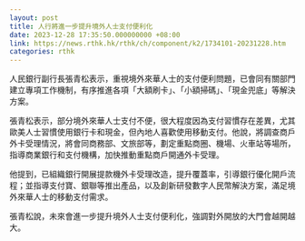 ```yaml
---
layout: post
title: 人行將進一步提升境外人士支付便利化
date: 2023-12-28 17:35:50.000000000 +08:00
link: https://news.rthk.hk/rthk/ch/component/k2/1734101-20231228.htm
categories: rthk
---
```


人民銀行副行長張青松表示，重視境外來華人士的支付便利問題，已會同有關部門建立專項工作機制，有序推進各項「大額刷卡」、「小額掃碼」、「現金兜底」等解決方案。

張青松表示，部分境外來華人士支付不便，很大程度因為支付習慣存在差異，尤其歐美人士習慣使用銀行卡和現金，但內地人喜歡使用移動支付。他說，將調查商戶外卡受理情況，將會同商務部、文旅部等，劃定重點商圈、機場、火車站等場所，指導商業銀行和支付機構，加快推動重點商戶開通外卡受理。

他提到，已組織銀行開展提款機外卡受理改造，提升覆蓋率，引導銀行優化開戶流程；並指導支付寶、銀聯等推出產品，以及創新研發數字人民幣解決方案，滿足境外來華人士的移動支付需求。

張青松說，未來會進一步提升境外人士支付便利化，強調對外開放的大門會越開越大。
